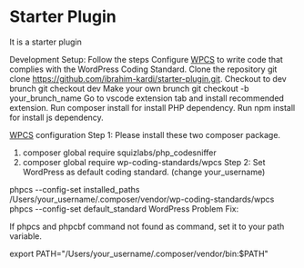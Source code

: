 # Starter Plugin
It is a starter plugin

Development Setup:
Follow the steps
Configure <a href="#wpcs">WPCS</a> to write code that complies with the WordPress Coding Standard.
Clone the repository git clone https://github.com/ibrahim-kardi/starter-plugin.git.
Checkout to dev brunch git checkout dev
Make your own brunch git checkout -b your_brunch_name
Go to vscode extension tab and install recommended extension.
Run composer install for install PHP dependency.
Run npm install for install js dependency.

<a href="#wpcs">WPCS</a> configuration
Step 1: Please install these two composer package.

1. composer global require squizlabs/php_codesniffer
2. composer global require wp-coding-standards/wpcs
Step 2: Set WordPress as default coding standard. (change your_username)

phpcs --config-set installed_paths /Users/your_username/.composer/vendor/wp-coding-standards/wpcs
phpcs --config-set default_standard WordPress
Problem Fix:

If phpcs and phpcbf command not found as command, set it to your path variable.

export PATH="/Users/your_username/.composer/vendor/bin:$PATH"

